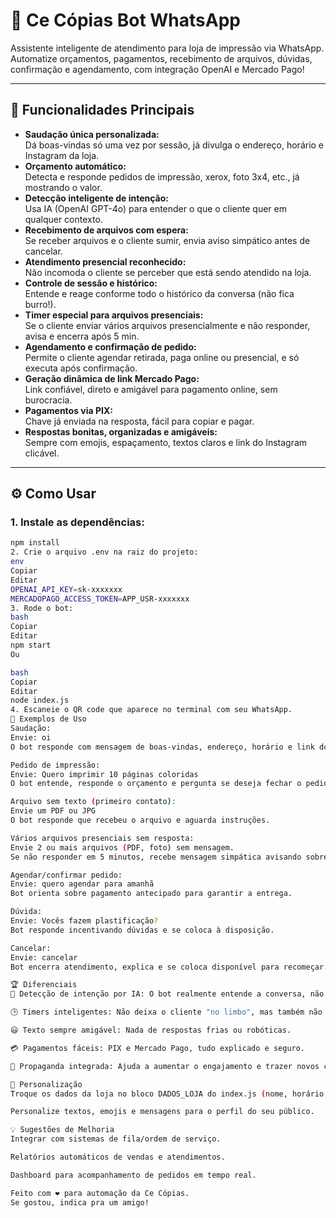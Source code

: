 # 🤖 Ce Cópias Bot WhatsApp

Assistente inteligente de atendimento para loja de impressão via WhatsApp.  
Automatize orçamentos, pagamentos, recebimento de arquivos, dúvidas, confirmação e agendamento, com integração OpenAI e Mercado Pago!

---

## 🚀 **Funcionalidades Principais**

- **Saudação única personalizada:**  
  Dá boas-vindas só uma vez por sessão, já divulga o endereço, horário e Instagram da loja.
- **Orçamento automático:**  
  Detecta e responde pedidos de impressão, xerox, foto 3x4, etc., já mostrando o valor.
- **Detecção inteligente de intenção:**  
  Usa IA (OpenAI GPT-4o) para entender o que o cliente quer em qualquer contexto.
- **Recebimento de arquivos com espera:**  
  Se receber arquivos e o cliente sumir, envia aviso simpático antes de cancelar.
- **Atendimento presencial reconhecido:**  
  Não incomoda o cliente se perceber que está sendo atendido na loja.
- **Controle de sessão e histórico:**  
  Entende e reage conforme todo o histórico da conversa (não fica burro!).
- **Timer especial para arquivos presenciais:**  
  Se o cliente enviar vários arquivos presencialmente e não responder, avisa e encerra após 5 min.
- **Agendamento e confirmação de pedido:**  
  Permite o cliente agendar retirada, paga online ou presencial, e só executa após confirmação.
- **Geração dinâmica de link Mercado Pago:**  
  Link confiável, direto e amigável para pagamento online, sem burocracia.
- **Pagamentos via PIX:**  
  Chave já enviada na resposta, fácil para copiar e pagar.
- **Respostas bonitas, organizadas e amigáveis:**  
  Sempre com emojis, espaçamento, textos claros e link do Instagram clicável.

---

## ⚙️ **Como Usar**

### 1. Instale as dependências:
```bash
npm install
2. Crie o arquivo .env na raiz do projeto:
env
Copiar
Editar
OPENAI_API_KEY=sk-xxxxxxx
MERCADOPAGO_ACCESS_TOKEN=APP_USR-xxxxxxx
3. Rode o bot:
bash
Copiar
Editar
npm start
Ou

bash
Copiar
Editar
node index.js
4. Escaneie o QR code que aparece no terminal com seu WhatsApp.
🧪 Exemplos de Uso
Saudação:
Envie: oi
O bot responde com mensagem de boas-vindas, endereço, horário e link do Instagram.

Pedido de impressão:
Envie: Quero imprimir 10 páginas coloridas
O bot entende, responde o orçamento e pergunta se deseja fechar o pedido.

Arquivo sem texto (primeiro contato):
Envie um PDF ou JPG
O bot responde que recebeu o arquivo e aguarda instruções.

Vários arquivos presenciais sem resposta:
Envie 2 ou mais arquivos (PDF, foto) sem mensagem.
Se não responder em 5 minutos, recebe mensagem simpática avisando sobre cancelamento e opção de agendar/pagar para garantir.

Agendar/confirmar pedido:
Envie: quero agendar para amanhã
Bot orienta sobre pagamento antecipado para garantir a entrega.

Dúvida:
Envie: Vocês fazem plastificação?
Bot responde incentivando dúvidas e se coloca à disposição.

Cancelar:
Envie: cancelar
Bot encerra atendimento, explica e se coloca disponível para recomeçar.

🏆 Diferenciais
🎯 Detecção de intenção por IA: O bot realmente entende a conversa, não responde de forma "burra".

🕒 Timers inteligentes: Não deixa o cliente "no limbo", mas também não enche o saco.

😃 Texto sempre amigável: Nada de respostas frias ou robóticas.

💳 Pagamentos fáceis: PIX e Mercado Pago, tudo explicado e seguro.

📍 Propaganda integrada: Ajuda a aumentar o engajamento e trazer novos clientes.

📝 Personalização
Troque os dados da loja no bloco DADOS_LOJA do index.js (nome, horário, endereço, PIX, Instagram).

Personalize textos, emojis e mensagens para o perfil do seu público.

💡 Sugestões de Melhoria
Integrar com sistemas de fila/ordem de serviço.

Relatórios automáticos de vendas e atendimentos.

Dashboard para acompanhamento de pedidos em tempo real.

Feito com ❤️ para automação da Ce Cópias.
Se gostou, indica pra um amigo!